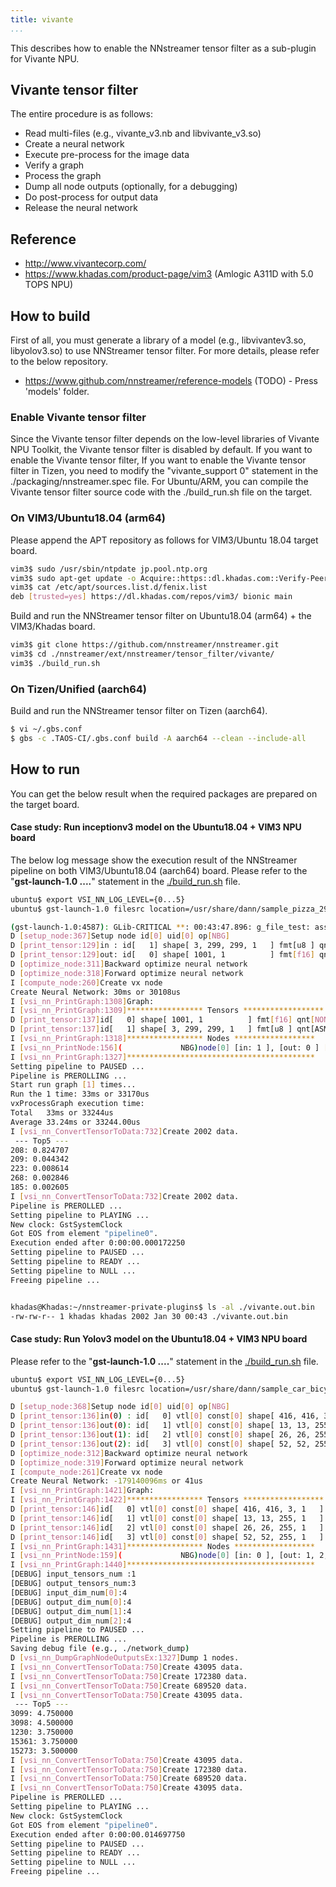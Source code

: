 ```yaml
---
title: vivante
...
```


This describes how to enable the NNstreamer tensor filter as a sub-plugin for Vivante NPU.

## Vivante tensor filter
The entire procedure is as follows:
 * Read multi-files (e.g., vivante_v3.nb and libvivante_v3.so)
 * Create a neural network
 * Execute pre-process for the image data
 * Verify a graph
 * Process the graph
 * Dump all node outputs (optionally, for a debugging)
 * Do post-process for output data
 * Release the neural network

## Reference
 * http://www.vivantecorp.com/
 * https://www.khadas.com/product-page/vim3 (Amlogic A311D with 5.0 TOPS NPU)

## How to build
First of all, you must generate a library of a model (e.g., libvivantev3.so, libyolov3.so) to use NNStreamer tensor filter.
For more details, please refer to the below repository.
 * https://www.github.com/nnstreamer/reference-models (TODO) - Press 'models' folder.

### Enable Vivante tensor filter
Since the Vivante tensor filter depends on the low-level libraries of Vivante NPU Toolkit,
the Vivante tensor filter is disabled by default. If you want to enable the Vivante tensor filter,
If you want to enable the Vivante tensor filter in Tizen, you need to modify the "vivante_support 0" statement in the ./packaging/nnstreamer.spec file.
For Ubuntu/ARM, you can compile the Vivante tensor filter source code with the ./build_run.sh file on the target.

### On VIM3/Ubuntu18.04 (arm64)
Please append the APT repository as follows for VIM3/Ubuntu 18.04 target board.
```bash
vim3$ sudo /usr/sbin/ntpdate jp.pool.ntp.org
vim3$ sudo apt-get update -o Acquire::https::dl.khadas.com::Verify-Peer=false
vim3$ cat /etc/apt/sources.list.d/fenix.list
deb [trusted=yes] https://dl.khadas.com/repos/vim3/ bionic main
```

Build and run the NNStreamer tensor filter on Ubuntu18.04 (arm64) + the VIM3/Khadas board.

```bash
vim3$ git clone https://github.com/nnstreamer/nnstreamer.git
vim3$ cd ./nnstreamer/ext/nnstreamer/tensor_filter/vivante/
vim3$ ./build_run.sh
```

### On Tizen/Unified (aarch64)
Build and run the NNStreamer tensor filter on Tizen (aarch64).

```bash
$ vi ~/.gbs.conf
$ gbs -c .TAOS-CI/.gbs.conf build -A aarch64 --clean --include-all
```

## How to run
You can get the below result when the required packages are prepared on the target board.


#### Case study: Run inceptionv3 model on the Ubuntu18.04 + VIM3 NPU board
The below log message show the execution result of the NNStreamer pipeline on both VIM3/Ubuntu18.04 (aarch64) board.
Please refer to the "**gst-launch-1.0 ....**" statement in the [./build_run.sh](./build_run.sh) file.

```bash
ubuntu$ export VSI_NN_LOG_LEVEL={0...5}
ubuntu$ gst-launch-1.0 filesrc location=/usr/share/dann/sample_pizza_299x299.jpg ! jpegdec ! videoconvert ! video/x-raw,format=RGB,width=299,height=299 ! tensor_converter ! tensor_filter framework=vivante model="/usr/share/dann/inception-v3.nb,/usr/share/vivante/inceptionv3/libinceptionv3.so" ! filesink location=vivante.out.bin

(gst-launch-1.0:4587): GLib-CRITICAL **: 00:43:47.896: g_file_test: assertion 'filename != NULL' failed
D [setup_node:367]Setup node id[0] uid[0] op[NBG]
D [print_tensor:129]in : id[   1] shape[ 3, 299, 299, 1   ] fmt[u8 ] qnt[ASM zp=137, scale=0.007292]
D [print_tensor:129]out: id[   0] shape[ 1001, 1          ] fmt[f16] qnt[NONE]
D [optimize_node:311]Backward optimize neural network
D [optimize_node:318]Forward optimize neural network
I [compute_node:260]Create vx node
Create Neural Network: 30ms or 30108us
I [vsi_nn_PrintGraph:1308]Graph:
I [vsi_nn_PrintGraph:1309]***************** Tensors ******************
D [print_tensor:137]id[   0] shape[ 1001, 1          ] fmt[f16] qnt[NONE]
D [print_tensor:137]id[   1] shape[ 3, 299, 299, 1   ] fmt[u8 ] qnt[ASM zp=137, scale=0.007292]
I [vsi_nn_PrintGraph:1318]***************** Nodes ******************
I [vsi_nn_PrintNode:156](             NBG)node[0] [in: 1 ], [out: 0 ] [a6981690]
I [vsi_nn_PrintGraph:1327]******************************************
Setting pipeline to PAUSED ...
Pipeline is PREROLLING ...
Start run graph [1] times...
Run the 1 time: 33ms or 33170us
vxProcessGraph execution time:
Total   33ms or 33244us
Average 33.24ms or 33244.00us
I [vsi_nn_ConvertTensorToData:732]Create 2002 data.
 --- Top5 ---
208: 0.824707
209: 0.044342
223: 0.008614
268: 0.002846
185: 0.002605
I [vsi_nn_ConvertTensorToData:732]Create 2002 data.
Pipeline is PREROLLED ...
Setting pipeline to PLAYING ...
New clock: GstSystemClock
Got EOS from element "pipeline0".
Execution ended after 0:00:00.000172250
Setting pipeline to PAUSED ...
Setting pipeline to READY ...
Setting pipeline to NULL ...
Freeing pipeline ...


khadas@Khadas:~/nnstreamer-private-plugins$ ls -al ./vivante.out.bin
-rw-rw-r-- 1 khadas khadas 2002 Jan 30 00:43 ./vivante.out.bin
```

#### Case study: Run Yolov3 model on the Ubuntu18.04 + VIM3 NPU board
Please refer to the "**gst-launch-1.0 ....**" statement in the [./build_run.sh](./build_run.sh) file.
```bash
ubuntu$ export VSI_NN_LOG_LEVEL={0...5}
ubuntu$ gst-launch-1.0 filesrc location=/usr/share/dann/sample_car_bicyle_dog_416x416.jpg ! jpegdec ! videoconvert ! video/x-raw,format=BGR,width=416,height=416 ! tensor_converter ! tensor_transform mode=transpose option=1:2:0:3 ! tensor_transform mode=typecast option=int8 ! tensor_filter framework=vivante model="/usr/share/dann/yolov3.nb,/usr/share/vivante/yolov3/libyolov3.so" ! filesink location=vivante.out.bin

D [setup_node:368]Setup node id[0] uid[0] op[NBG]
D [print_tensor:136]in(0) : id[   0] vtl[0] const[0] shape[ 416, 416, 3, 1   ] fmt[i8 ] qnt[DFP fl=  7]
D [print_tensor:136]out(0): id[   1] vtl[0] const[0] shape[ 13, 13, 255, 1   ] fmt[i8 ] qnt[DFP fl=  2]
D [print_tensor:136]out(1): id[   2] vtl[0] const[0] shape[ 26, 26, 255, 1   ] fmt[i8 ] qnt[DFP fl=  2]
D [print_tensor:136]out(2): id[   3] vtl[0] const[0] shape[ 52, 52, 255, 1   ] fmt[i8 ] qnt[DFP fl=  2]
D [optimize_node:312]Backward optimize neural network
D [optimize_node:319]Forward optimize neural network
I [compute_node:261]Create vx node
Create Neural Network: -179140096ms or 41us
I [vsi_nn_PrintGraph:1421]Graph:
I [vsi_nn_PrintGraph:1422]***************** Tensors ******************
D [print_tensor:146]id[   0] vtl[0] const[0] shape[ 416, 416, 3, 1   ] fmt[i8 ] qnt[DFP fl=  7]
D [print_tensor:146]id[   1] vtl[0] const[0] shape[ 13, 13, 255, 1   ] fmt[i8 ] qnt[DFP fl=  2]
D [print_tensor:146]id[   2] vtl[0] const[0] shape[ 26, 26, 255, 1   ] fmt[i8 ] qnt[DFP fl=  2]
D [print_tensor:146]id[   3] vtl[0] const[0] shape[ 52, 52, 255, 1   ] fmt[i8 ] qnt[DFP fl=  2]
I [vsi_nn_PrintGraph:1431]***************** Nodes ******************
I [vsi_nn_PrintNode:159](             NBG)node[0] [in: 0 ], [out: 1, 2, 3 ] [ab9fecf0]
I [vsi_nn_PrintGraph:1440]******************************************
[DEBUG] input_tensors_num :1
[DEBUG] output_tensors_num:3
[DEBUG] input_dim_num[0]:4
[DEBUG] output_dim_num[0]:4
[DEBUG] output_dim_num[1]:4
[DEBUG] output_dim_num[2]:4
Setting pipeline to PAUSED ...
Pipeline is PREROLLING ...
Saving debug file (e.g., ./network_dump)
D [vsi_nn_DumpGraphNodeOutputsEx:1327]Dump 1 nodes.
I [vsi_nn_ConvertTensorToData:750]Create 43095 data.
I [vsi_nn_ConvertTensorToData:750]Create 172380 data.
I [vsi_nn_ConvertTensorToData:750]Create 689520 data.
I [vsi_nn_ConvertTensorToData:750]Create 43095 data.
 --- Top5 ---
3099: 4.750000
3098: 4.500000
1230: 3.750000
15361: 3.750000
15273: 3.500000
I [vsi_nn_ConvertTensorToData:750]Create 43095 data.
I [vsi_nn_ConvertTensorToData:750]Create 172380 data.
I [vsi_nn_ConvertTensorToData:750]Create 689520 data.
I [vsi_nn_ConvertTensorToData:750]Create 43095 data.
Pipeline is PREROLLED ...
Setting pipeline to PLAYING ...
New clock: GstSystemClock
Got EOS from element "pipeline0".
Execution ended after 0:00:00.014697750
Setting pipeline to PAUSED ...
Setting pipeline to READY ...
Setting pipeline to NULL ...
Freeing pipeline ...

```
